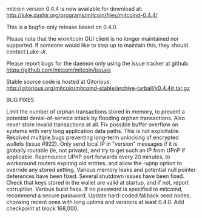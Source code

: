 mitcoin version 0.4.4 is now available for download at:
http://luke.dashjr.org/programs/mitcoin/files/mitcoind-0.4.4/

This is a bugfix-only release based on 0.4.0.

Please note that the wxmitcoin GUI client is no longer maintained nor supported. If someone would like to step up to maintain this, they should contact Luke-Jr.

Please report bugs for the daemon only using the issue tracker at github:
https://github.com/mitcoin/mitcoin/issues

Stable source code is hosted at Gitorious:
http://gitorious.org/mitcoin/mitcoind-stable/archive-tarball/v0.4.4#.tar.gz

BUG FIXES

Limit the number of orphan transactions stored in memory, to prevent a potential denial-of-service attack by flooding orphan transactions. Also never store invalid transactions at all.
Fix possible buffer overflow on systems with very long application data paths. This is not exploitable.
Resolved multiple bugs preventing long-term unlocking of encrypted wallets (issue #922).
Only send local IP in "version" messages if it is globally routable (ie, not private), and try to get such an IP from UPnP if applicable.
Reannounce UPnP port forwards every 20 minutes, to workaround routers expiring old entries, and allow the -upnp option to override any stored setting.
Various memory leaks and potential null pointer deferences have been
fixed.
Several shutdown issues have been fixed.
Check that keys stored in the wallet are valid at startup, and if not,
report corruption.
Various build fixes.
If no password is specified to mitcoind, recommend a secure password.
Update hard-coded fallback seed nodes, choosing recent ones with long uptime and versions at least 0.4.0.
Add checkpoint at block 168,000.

